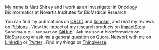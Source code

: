 <p class="lead">My name is Matt Shirley and I work as an Investigator in Oncology Bioinformatics at Novartis Institutes for BioMedical Research.</p>

You can find my publications on [ORCID](http://orcid.org/0000-0003-0855-9274) <a href="http://orcid.org/0000-0003-0855-9274"><i class="ai ai-orcid"></i></a> and
[Scholar](http://scholar.google.com/citations?user=b7Jyb4YAAAAJ&hl=en) <a href="http://scholar.google.com/citations?user=b7Jyb4YAAAAJ&hl=en"><i class="fas fa-graduation-cap"></i></a>, and read my reviews on [Publons](https://publons.com/author/330395/matthew-shirley#profile) <a href="https://publons.com/author/330395/matthew-shirley#profile"><i class="ai ai-publons-square"></i></a>. View
the impact of my research products on [ImpactStory](https://impactstory.org/u/0000-0003-0855-9274) <a href="https://impactstory.org/u/0000-0003-0855-9274"><i class="ai ai-impactstory"></i></a>.
Send me a pull request on [GitHub](https://github.com/mdshw5?tab=activity) <a href="https://github.com/mdshw5"><i class="fab fa-git-square"></i></a>.
Ask me about bioinformatics on [BioStars.org](http://www.biostars.org/user/profile/1681/)
or ask me a general question on [Quora](http://www.quora.com/Matt-Shirley). Network with me on [LinkedIn](http://linkedin.com/in/mdshw5) <a href="https://linkedin.com/in/mdshw5"><i class="fab fa-linkedin"></i></a> or
[Twitter](http://twitter.com/mdshw5) <a href="https://twitter.com/mdshw5"><i class="fab fa-twitter-square"></i></a>. Find my things on [Thingiverse](https://www.thingiverse.com/mdshw5/about).
